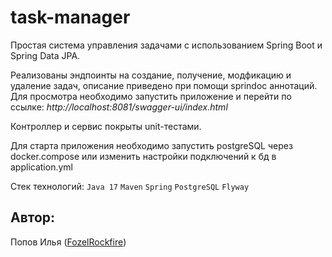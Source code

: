 # task-manager
Простая система управления задачами с использованием Spring Boot и Spring Data JPA. 

Реализованы эндпоинты на создание, получение, модфикацию и удаление задач, описание приведено при помощи sprindoc аннотаций. Для просмотра необходимо запустить приложение и перейти по ссылке: _http://localhost:8081/swagger-ui/index.html_

Контроллер и сервис покрыты unit-тестами.

Для старта приложения необходимо запустить postgreSQL через docker.compose или изменить настройки подключений к бд в application.yml

Стек технологий:
`Java 17` `Maven` `Spring` `PostgreSQL` `Flyway`

## Автор:<br>
Попов Илья ([FozelRockfire](https://github.com/FozelRockfire))<br>
